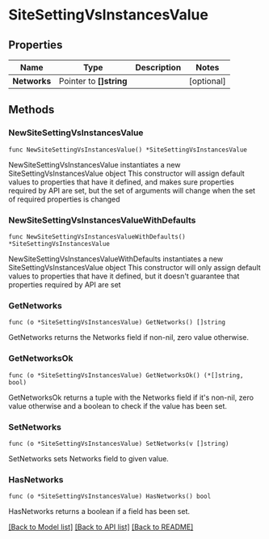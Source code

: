 # SiteSettingVsInstancesValue

## Properties

Name | Type | Description | Notes
------------ | ------------- | ------------- | -------------
**Networks** | Pointer to **[]string** |  | [optional] 

## Methods

### NewSiteSettingVsInstancesValue

`func NewSiteSettingVsInstancesValue() *SiteSettingVsInstancesValue`

NewSiteSettingVsInstancesValue instantiates a new SiteSettingVsInstancesValue object
This constructor will assign default values to properties that have it defined,
and makes sure properties required by API are set, but the set of arguments
will change when the set of required properties is changed

### NewSiteSettingVsInstancesValueWithDefaults

`func NewSiteSettingVsInstancesValueWithDefaults() *SiteSettingVsInstancesValue`

NewSiteSettingVsInstancesValueWithDefaults instantiates a new SiteSettingVsInstancesValue object
This constructor will only assign default values to properties that have it defined,
but it doesn't guarantee that properties required by API are set

### GetNetworks

`func (o *SiteSettingVsInstancesValue) GetNetworks() []string`

GetNetworks returns the Networks field if non-nil, zero value otherwise.

### GetNetworksOk

`func (o *SiteSettingVsInstancesValue) GetNetworksOk() (*[]string, bool)`

GetNetworksOk returns a tuple with the Networks field if it's non-nil, zero value otherwise
and a boolean to check if the value has been set.

### SetNetworks

`func (o *SiteSettingVsInstancesValue) SetNetworks(v []string)`

SetNetworks sets Networks field to given value.

### HasNetworks

`func (o *SiteSettingVsInstancesValue) HasNetworks() bool`

HasNetworks returns a boolean if a field has been set.


[[Back to Model list]](../README.md#documentation-for-models) [[Back to API list]](../README.md#documentation-for-api-endpoints) [[Back to README]](../README.md)


